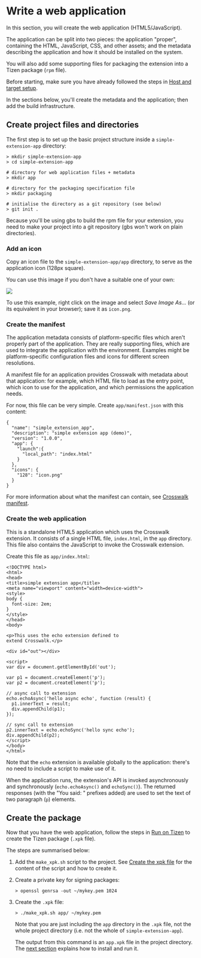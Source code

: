 # Write a web application

In this section, you will create the web application (HTML5/JavaScript).

The application can be split into two pieces: the application "proper", containing the HTML, JavaScript, CSS, and other assets; and the metadata describing the application and how it should be installed on the system.

You will also add some supporting files for packaging the extension into a Tizen package (`rpm` file).

Before starting, make sure you have already followed the steps in [Host and target setup](/documentation/Tizen_IVI_extensions/Host_and_target_setup).

In the sections below, you'll create the metadata and the application; then add the build infrastructure.

## Create project files and directories

The first step is to set up the basic project structure inside a `simple-extension-app` directory:

    > mkdir simple-extension-app
    > cd simple-extension-app

    # directory for web application files + metadata
    > mkdir app

    # directory for the packaging specification file
    > mkdir packaging

    # initialise the directory as a git repository (see below)
    > git init .

Because you'll be using gbs to build the rpm file for your extension, you need to make your project into a git repository (gbs won't work on plain directories).

### Add an icon

Copy an icon file to the `simple-extension-app/app` directory, to serve as the application icon (128px square).

You can use this image if you don't have a suitable one of your own:

<img src="assets/icon.png">

To use this example, right click on the image and select <em>Save Image As...</em> (or its equivalent in your browser); save it as `icon.png`.

### Create the manifest

The application metadata consists of platform-specific files which aren't properly part of the application. They are really supporting files, which are used to integrate the application with the environment. Examples might be platform-specific configuration files and icons for different screen resolutions.

A manifest file for an application provides Crosswalk with metadata about that application: for example, which HTML file to load as the entry point, which icon to use for the application, and which permissions the application needs.

For now, this file can be very simple. Create `app/manifest.json` with this content:

    {
      "name": "simple_extension_app",
      "description": "simple extension app (demo)",
      "version": "1.0.0",
      "app": {
        "launch":{
          "local_path": "index.html"
        }
      },
      "icons": {
        "128": "icon.png"
      }
    }

For more information about what the manifest can contain, see [Crosswalk manifest](https://github.com/crosswalk-project/crosswalk-website/wiki/Crosswalk-manifest).

### Create the web application

This is a standalone HTML5 application which uses the Crosswalk extension. It consists of a single HTML file, `index.html`, in the `app` directory. This file also contains the JavaScript to invoke the Crosswalk extension.

Create this file as `app/index.html`:

    <!DOCTYPE html>
    <html>
    <head>
    <title>simple extension app</title>
    <meta name="viewport" content="width=device-width">
    <style>
    body {
      font-size: 2em;
    }
    </style>
    </head>
    <body>

    <p>This uses the echo extension defined to
    extend Crosswalk.</p>

    <div id="out"></div>

    <script>
    var div = document.getElementById('out');

    var p1 = document.createElement('p');
    var p2 = document.createElement('p');

    // async call to extension
    echo.echoAsync('hello async echo', function (result) {
      p1.innerText = result;
      div.appendChild(p1);
    });

    // sync call to extension
    p2.innerText = echo.echoSync('hello sync echo');
    div.appendChild(p2);
    </script>
    </body>
    </html>

Note that the `echo` extension is available globally to the application: there's no need to include a script to make use of it.

When the application runs, the extension's API is invoked asynchronously and synchronously (`echo.echoAsync()` and `echoSync()`). The returned responses (with the "You said: " prefixes added) are used to set the text of two paragraph (`p`) elements.

## Create the package

Now that you have the web application, follow the steps in [Run on Tizen](/documentation/getting_started/Run_on_Tizen) to create the Tizen package (`.xpk` file).

The steps are summarised below:

1.  Add the `make_xpk.sh` script to the project. See [Create the xpk file](/documentation/getting_started/Run_on_Tizen/Create-the-xpk-file) for the content of the script and how to create it.

2.  Create a private key for signing packages:

        > openssl genrsa -out ~/mykey.pem 1024

3.  Create the `.xpk` file:

        > ./make_xpk.sh app/ ~/mykey.pem

    Note that you are just including the `app` directory in the `.xpk` file, not the whole project directory (i.e. not the whole of `simple-extension-app`).

    The output from this command is an `app.xpk` file in the project directory. The [next section](/documentation/tizen_ivi_extensions/run_on_tizen_vm) explains how to install and run it.
